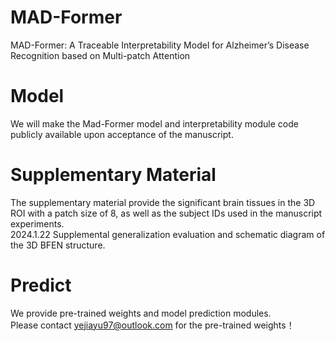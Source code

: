 # MAD-Former
MAD-Former: A Traceable Interpretability Model for Alzheimer’s Disease Recognition based on Multi-patch Attention<br>

# Model
We will make the Mad-Former model and interpretability module code publicly available upon acceptance of the manuscript.<br>

# Supplementary Material
The supplementary material provide the significant brain tissues in the 3D ROI with a patch size of 8, as well as the subject IDs used in the manuscript experiments.<br>
2024.1.22 Supplemental generalization evaluation and schematic diagram of the 3D BFEN structure.<br>

# Predict
We provide pre-trained weights and model prediction modules.<br>
Please contact yejiayu97@outlook.com for the pre-trained weights！
